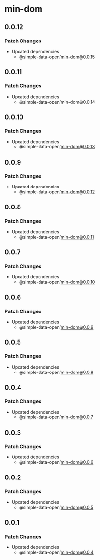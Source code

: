 # min-dom

## 0.0.12

### Patch Changes

- Updated dependencies
  - @simple-data-open/min-dom@0.0.15

## 0.0.11

### Patch Changes

- Updated dependencies
  - @simple-data-open/min-dom@0.0.14

## 0.0.10

### Patch Changes

- Updated dependencies
  - @simple-data-open/min-dom@0.0.13

## 0.0.9

### Patch Changes

- Updated dependencies
  - @simple-data-open/min-dom@0.0.12

## 0.0.8

### Patch Changes

- Updated dependencies
  - @simple-data-open/min-dom@0.0.11

## 0.0.7

### Patch Changes

- Updated dependencies
  - @simple-data-open/min-dom@0.0.10

## 0.0.6

### Patch Changes

- Updated dependencies
  - @simple-data-open/min-dom@0.0.9

## 0.0.5

### Patch Changes

- Updated dependencies
  - @simple-data-open/min-dom@0.0.8

## 0.0.4

### Patch Changes

- Updated dependencies
  - @simple-data-open/min-dom@0.0.7

## 0.0.3

### Patch Changes

- Updated dependencies
  - @simple-data-open/min-dom@0.0.6

## 0.0.2

### Patch Changes

- Updated dependencies
  - @simple-data-open/min-dom@0.0.5

## 0.0.1

### Patch Changes

- Updated dependencies
  - @simple-data-open/min-dom@0.0.4
